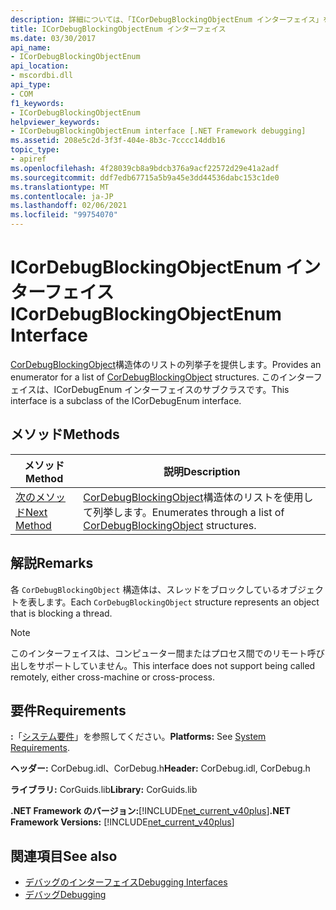 ```yaml
---
description: 詳細については、「ICorDebugBlockingObjectEnum インターフェイス」を参照してください。
title: ICorDebugBlockingObjectEnum インターフェイス
ms.date: 03/30/2017
api_name:
- ICorDebugBlockingObjectEnum
api_location:
- mscordbi.dll
api_type:
- COM
f1_keywords:
- ICorDebugBlockingObjectEnum
helpviewer_keywords:
- ICorDebugBlockingObjectEnum interface [.NET Framework debugging]
ms.assetid: 208e5c2d-3f3f-404e-8b3c-7cccc14ddb16
topic_type:
- apiref
ms.openlocfilehash: 4f28039cb8a9bdcb376a9acf22572d29e41a2adf
ms.sourcegitcommit: ddf7edb67715a5b9a45e3dd44536dabc153c1de0
ms.translationtype: MT
ms.contentlocale: ja-JP
ms.lasthandoff: 02/06/2021
ms.locfileid: "99754070"
---
```

# <a name="icordebugblockingobjectenum-interface"></a><span data-ttu-id="3936c-103">ICorDebugBlockingObjectEnum インターフェイス</span><span class="sxs-lookup"><span data-stu-id="3936c-103">ICorDebugBlockingObjectEnum Interface</span></span>

<span data-ttu-id="3936c-104">[CorDebugBlockingObject](cordebugblockingobject-structure.md)構造体のリストの列挙子を提供します。</span><span class="sxs-lookup"><span data-stu-id="3936c-104">Provides an enumerator for a list of [CorDebugBlockingObject](cordebugblockingobject-structure.md) structures.</span></span> <span data-ttu-id="3936c-105">このインターフェイスは、ICorDebugEnum インターフェイスのサブクラスです。</span><span class="sxs-lookup"><span data-stu-id="3936c-105">This interface is a subclass of the ICorDebugEnum interface.</span></span>  
  
## <a name="methods"></a><span data-ttu-id="3936c-106">メソッド</span><span class="sxs-lookup"><span data-stu-id="3936c-106">Methods</span></span>  
  
|<span data-ttu-id="3936c-107">メソッド</span><span class="sxs-lookup"><span data-stu-id="3936c-107">Method</span></span>|<span data-ttu-id="3936c-108">説明</span><span class="sxs-lookup"><span data-stu-id="3936c-108">Description</span></span>|  
|------------|-----------------|  
|[<span data-ttu-id="3936c-109">次のメソッド</span><span class="sxs-lookup"><span data-stu-id="3936c-109">Next Method</span></span>](icordebugblockingobjectenum-next-method.md)|<span data-ttu-id="3936c-110">[CorDebugBlockingObject](cordebugblockingobject-structure.md)構造体のリストを使用して列挙します。</span><span class="sxs-lookup"><span data-stu-id="3936c-110">Enumerates through a list of [CorDebugBlockingObject](cordebugblockingobject-structure.md) structures.</span></span>|  
  
## <a name="remarks"></a><span data-ttu-id="3936c-111">解説</span><span class="sxs-lookup"><span data-stu-id="3936c-111">Remarks</span></span>  

 <span data-ttu-id="3936c-112">各 `CorDebugBlockingObject` 構造体は、スレッドをブロックしているオブジェクトを表します。</span><span class="sxs-lookup"><span data-stu-id="3936c-112">Each `CorDebugBlockingObject` structure represents an object that is blocking a thread.</span></span>  
  
> [!NOTE]
> <span data-ttu-id="3936c-113">このインターフェイスは、コンピューター間またはプロセス間でのリモート呼び出しをサポートしていません。</span><span class="sxs-lookup"><span data-stu-id="3936c-113">This interface does not support being called remotely, either cross-machine or cross-process.</span></span>  
  
## <a name="requirements"></a><span data-ttu-id="3936c-114">要件</span><span class="sxs-lookup"><span data-stu-id="3936c-114">Requirements</span></span>  

 <span data-ttu-id="3936c-115">**:**「[システム要件](../../get-started/system-requirements.md)」を参照してください。</span><span class="sxs-lookup"><span data-stu-id="3936c-115">**Platforms:** See [System Requirements](../../get-started/system-requirements.md).</span></span>  
  
 <span data-ttu-id="3936c-116">**ヘッダー:** CorDebug.idl、CorDebug.h</span><span class="sxs-lookup"><span data-stu-id="3936c-116">**Header:** CorDebug.idl, CorDebug.h</span></span>  
  
 <span data-ttu-id="3936c-117">**ライブラリ:** CorGuids.lib</span><span class="sxs-lookup"><span data-stu-id="3936c-117">**Library:** CorGuids.lib</span></span>  
  
 <span data-ttu-id="3936c-118">**.NET Framework のバージョン:**[!INCLUDE[net_current_v40plus](../../../../includes/net-current-v40plus-md.md)]</span><span class="sxs-lookup"><span data-stu-id="3936c-118">**.NET Framework Versions:** [!INCLUDE[net_current_v40plus](../../../../includes/net-current-v40plus-md.md)]</span></span>  
  
## <a name="see-also"></a><span data-ttu-id="3936c-119">関連項目</span><span class="sxs-lookup"><span data-stu-id="3936c-119">See also</span></span>

- [<span data-ttu-id="3936c-120">デバッグのインターフェイス</span><span class="sxs-lookup"><span data-stu-id="3936c-120">Debugging Interfaces</span></span>](debugging-interfaces.md)
- [<span data-ttu-id="3936c-121">デバッグ</span><span class="sxs-lookup"><span data-stu-id="3936c-121">Debugging</span></span>](index.md)
